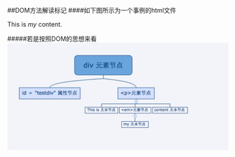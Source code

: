 ##DOM方法解读标记
####如下图所示为一个事例的html文件
    <div id = "testdiv">
    <p>This is <em>my</em> content.</p>
    </div>
#####若是按照DOM的思想来看
<img src=https://github.com/Eqistyre/Web-studying-record/blob/master/动态标记创建/DOM.png>
